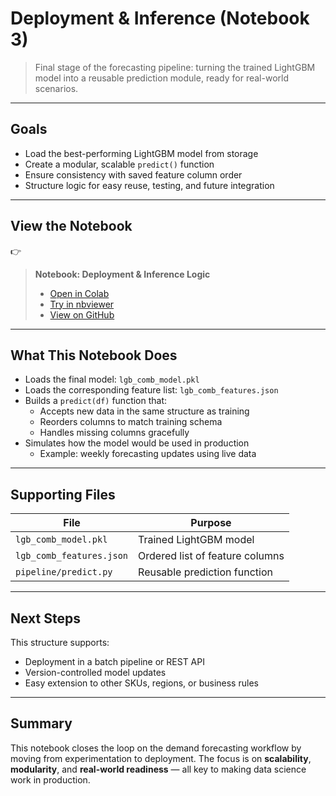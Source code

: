 # Deployment & Inference (Notebook 3)

> Final stage of the forecasting pipeline: turning the trained LightGBM model into a reusable prediction module, ready for real-world scenarios.

---

## Goals

- Load the best-performing LightGBM model from storage  
- Create a modular, scalable `predict()` function  
- Ensure consistency with saved feature column order  
- Structure logic for easy reuse, testing, and future integration  

---

## View the Notebook
👉 
> **Notebook: Deployment & Inference Logic**  
> - [Open in Colab](https://colab.research.google.com/github/Timensider/beauty-product-demand-forecasting/blob/main/notebooks/project_3_deployment.ipynb)  
> - [Try in nbviewer](https://nbviewer.org/url/raw.githubusercontent.com/Timensider/beauty-product-demand-forecasting/main/notebooks/project_3_deployment.ipynb)  
> - [View on GitHub](https://github.com/Timensider/beauty-product-demand-forecasting/blob/main/notebooks/project_3_deployment.ipynb)

---

## What This Notebook Does

- Loads the final model: `lgb_comb_model.pkl`
- Loads the corresponding feature list: `lgb_comb_features.json`
- Builds a `predict(df)` function that:
  - Accepts new data in the same structure as training
  - Reorders columns to match training schema
  - Handles missing columns gracefully
- Simulates how the model would be used in production
  - Example: weekly forecasting updates using live data

---

## Supporting Files

| File                                | Purpose                        |
|-------------------------------------|--------------------------------|
| `lgb_comb_model.pkl`                | Trained LightGBM model         |
| `lgb_comb_features.json`            | Ordered list of feature columns |
| `pipeline/predict.py`               | Reusable prediction function   |

---

## Next Steps

This structure supports:
- Deployment in a batch pipeline or REST API
- Version-controlled model updates
- Easy extension to other SKUs, regions, or business rules

---

## Summary

This notebook closes the loop on the demand forecasting workflow by moving from experimentation to deployment. The focus is on **scalability**, **modularity**, and **real-world readiness** — all key to making data science work in production.

